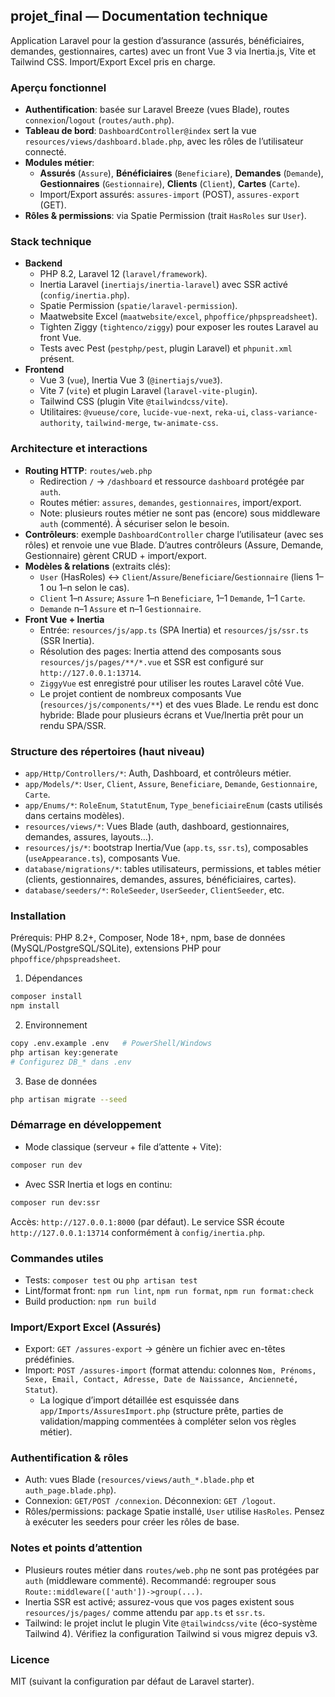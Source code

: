 ## projet_final — Documentation technique

Application Laravel pour la gestion d’assurance (assurés, bénéficiaires, demandes, gestionnaires, cartes) avec un front Vue 3 via Inertia.js, Vite et Tailwind CSS. Import/Export Excel pris en charge.

### Aperçu fonctionnel
- **Authentification**: basée sur Laravel Breeze (vues Blade), routes `connexion`/`logout` (`routes/auth.php`).
- **Tableau de bord**: `DashboardController@index` sert la vue `resources/views/dashboard.blade.php`, avec les rôles de l’utilisateur connecté.
- **Modules métier**:
  - **Assurés** (`Assure`), **Bénéficiaires** (`Beneficiare`), **Demandes** (`Demande`), **Gestionnaires** (`Gestionnaire`), **Clients** (`Client`), **Cartes** (`Carte`).
  - Import/Export assurés: `assures-import` (POST), `assures-export` (GET).
- **Rôles & permissions**: via Spatie Permission (trait `HasRoles` sur `User`).

### Stack technique
- **Backend**
  - PHP 8.2, Laravel 12 (`laravel/framework`).
  - Inertia Laravel (`inertiajs/inertia-laravel`) avec SSR activé (`config/inertia.php`).
  - Spatie Permission (`spatie/laravel-permission`).
  - Maatwebsite Excel (`maatwebsite/excel`, `phpoffice/phpspreadsheet`).
  - Tighten Ziggy (`tightenco/ziggy`) pour exposer les routes Laravel au front Vue.
  - Tests avec Pest (`pestphp/pest`, plugin Laravel) et `phpunit.xml` présent.
- **Frontend**
  - Vue 3 (`vue`), Inertia Vue 3 (`@inertiajs/vue3`).
  - Vite 7 (`vite`) et plugin Laravel (`laravel-vite-plugin`).
  - Tailwind CSS (plugin Vite `@tailwindcss/vite`).
  - Utilitaires: `@vueuse/core`, `lucide-vue-next`, `reka-ui`, `class-variance-authority`, `tailwind-merge`, `tw-animate-css`.

### Architecture et interactions
- **Routing HTTP**: `routes/web.php`
  - Redirection `/` → `/dashboard` et ressource `dashboard` protégée par `auth`.
  - Routes métier: `assures`, `demandes`, `gestionnaires`, import/export.
  - Note: plusieurs routes métier ne sont pas (encore) sous middleware `auth` (commenté). À sécuriser selon le besoin.
- **Contrôleurs**: exemple `DashboardController` charge l’utilisateur (avec ses rôles) et renvoie une vue Blade. D’autres contrôleurs (Assure, Demande, Gestionnaire) gèrent CRUD + import/export.
- **Modèles & relations** (extraits clés):
  - `User` (HasRoles) ↔ `Client`/`Assure`/`Beneficiare`/`Gestionnaire` (liens 1–1 ou 1–n selon le cas).
  - `Client` 1–n `Assure`; `Assure` 1–n `Beneficiare`, 1–1 `Demande`, 1–1 `Carte`.
  - `Demande` n–1 `Assure` et n–1 `Gestionnaire`.
- **Front Vue + Inertia**
  - Entrée: `resources/js/app.ts` (SPA Inertia) et `resources/js/ssr.ts` (SSR Inertia).
  - Résolution des pages: Inertia attend des composants sous `resources/js/pages/**/*.vue` et SSR est configuré sur `http://127.0.0.1:13714`.
  - `ZiggyVue` est enregistré pour utiliser les routes Laravel côté Vue.
  - Le projet contient de nombreux composants Vue (`resources/js/components/**`) et des vues Blade. Le rendu est donc hybride: Blade pour plusieurs écrans et Vue/Inertia prêt pour un rendu SPA/SSR.

### Structure des répertoires (haut niveau)
- `app/Http/Controllers/*`: Auth, Dashboard, et contrôleurs métier.
- `app/Models/*`: `User`, `Client`, `Assure`, `Beneficiare`, `Demande`, `Gestionnaire`, `Carte`.
- `app/Enums/*`: `RoleEnum`, `StatutEnum`, `Type_beneficiaireEnum` (casts utilisés dans certains modèles).
- `resources/views/*`: Vues Blade (auth, dashboard, gestionnaires, demandes, assures, layouts…).
- `resources/js/*`: bootstrap Inertia/Vue (`app.ts`, `ssr.ts`), composables (`useAppearance.ts`), composants Vue.
- `database/migrations/*`: tables utilisateurs, permissions, et tables métier (clients, gestionnaires, demandes, assures, bénéficiaires, cartes).
- `database/seeders/*`: `RoleSeeder`, `UserSeeder`, `ClientSeeder`, etc.

### Installation
Prérequis: PHP 8.2+, Composer, Node 18+, npm, base de données (MySQL/PostgreSQL/SQLite), extensions PHP pour `phpoffice/phpspreadsheet`.

1) Dépendances
```bash
composer install
npm install
```

2) Environnement
```bash
copy .env.example .env   # PowerShell/Windows
php artisan key:generate
# Configurez DB_* dans .env
```

3) Base de données
```bash
php artisan migrate --seed
```

### Démarrage en développement
- Mode classique (serveur + file d’attente + Vite):
```bash
composer run dev
```
- Avec SSR Inertia et logs en continu:
```bash
composer run dev:ssr
```

Accès: `http://127.0.0.1:8000` (par défaut). Le service SSR écoute `http://127.0.0.1:13714` conformément à `config/inertia.php`.

### Commandes utiles
- Tests: `composer test` ou `php artisan test`
- Lint/format front: `npm run lint`, `npm run format`, `npm run format:check`
- Build production: `npm run build`

### Import/Export Excel (Assurés)
- Export: `GET /assures-export` → génère un fichier avec en-têtes prédéfinies.
- Import: `POST /assures-import` (format attendu: colonnes `Nom, Prénoms, Sexe, Email, Contact, Adresse, Date de Naissance, Ancienneté, Statut`).
  - La logique d’import détaillée est esquissée dans `app/Imports/AssuresImport.php` (structure prête, parties de validation/mapping commentées à compléter selon vos règles métier).

### Authentification & rôles
- Auth: vues Blade (`resources/views/auth_*.blade.php` et `auth_page.blade.php`).
- Connexion: `GET/POST /connexion`. Déconnexion: `GET /logout`.
- Rôles/permissions: package Spatie installé, `User` utilise `HasRoles`. Pensez à exécuter les seeders pour créer les rôles de base.

### Notes et points d’attention
- Plusieurs routes métier dans `routes/web.php` ne sont pas protégées par `auth` (middleware commenté). Recommandé: regrouper sous `Route::middleware(['auth'])->group(...)`.
- Inertia SSR est activé; assurez-vous que vos pages existent sous `resources/js/pages/` comme attendu par `app.ts` et `ssr.ts`.
- Tailwind: le projet inclut le plugin Vite `@tailwindcss/vite` (éco-système Tailwind 4). Vérifiez la configuration Tailwind si vous migrez depuis v3.

### Licence
MIT (suivant la configuration par défaut de Laravel starter).



